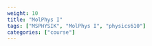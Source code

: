 ```yaml
---
weight: 10
title: "MolPhys I"
tags: ["MSPHYSIK", "MolPhys I", "physics610"]
categories: ["course"]
---
```

